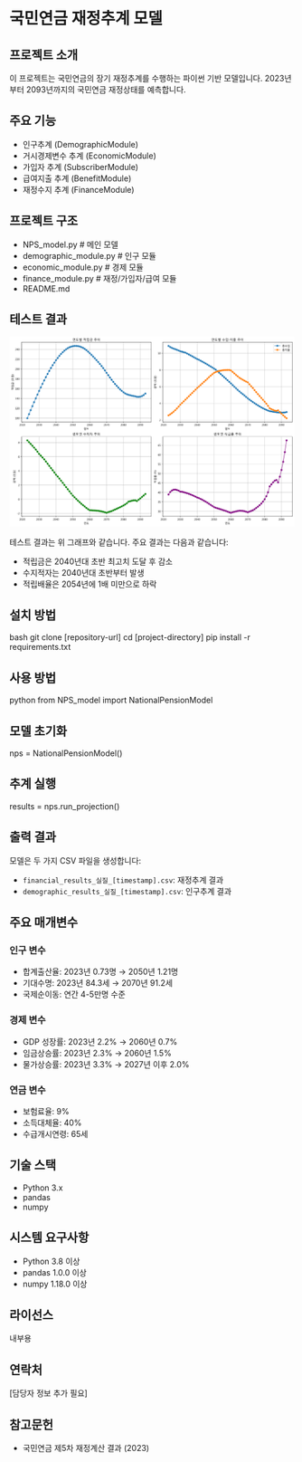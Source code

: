 # 국민연금 재정추계 모델

## 프로젝트 소개
이 프로젝트는 국민연금의 장기 재정추계를 수행하는 파이썬 기반 모델입니다. 2023년부터 2093년까지의 국민연금 재정상태를 예측합니다.

## 주요 기능
- 인구추계 (DemographicModule)
- 거시경제변수 추계 (EconomicModule)
- 가입자 추계 (SubscriberModule)
- 급여지출 추계 (BenefitModule)
- 재정수지 추계 (FinanceModule)

## 프로젝트 구조
- NPS_model.py # 메인 모델
- demographic_module.py # 인구 모듈
- economic_module.py # 경제 모듈
- finance_module.py # 재정/가입자/급여 모듈
- README.md

## 테스트 결과
![재정추계 결과](./financial_projection_241739.png)


테스트 결과는 위 그래프와 같습니다. 주요 결과는 다음과 같습니다:
- 적립금은 2040년대 초반 최고치 도달 후 감소
- 수지적자는 2040년대 초반부터 발생
- 적립배율은 2054년에 1배 미만으로 하락


## 설치 방법
bash
git clone [repository-url]
cd [project-directory]
pip install -r requirements.txt
## 사용 방법
python
from NPS_model import NationalPensionModel

## 모델 초기화
nps = NationalPensionModel()
## 추계 실행
results = nps.run_projection()


## 출력 결과
모델은 두 가지 CSV 파일을 생성합니다:
- `financial_results_실질_[timestamp].csv`: 재정추계 결과
- `demographic_results_실질_[timestamp].csv`: 인구추계 결과

## 주요 매개변수
### 인구 변수
- 합계출산율: 2023년 0.73명 → 2050년 1.21명
- 기대수명: 2023년 84.3세 → 2070년 91.2세
- 국제순이동: 연간 4-5만명 수준

### 경제 변수
- GDP 성장률: 2023년 2.2% → 2060년 0.7%
- 임금상승률: 2023년 2.3% → 2060년 1.5%
- 물가상승률: 2023년 3.3% → 2027년 이후 2.0%

### 연금 변수
- 보험료율: 9%
- 소득대체율: 40%
- 수급개시연령: 65세

## 기술 스택
- Python 3.x
- pandas
- numpy

## 시스템 요구사항
- Python 3.8 이상
- pandas 1.0.0 이상
- numpy 1.18.0 이상

## 라이선스
내부용

## 연락처
[담당자 정보 추가 필요]

## 참고문헌
- 국민연금 제5차 재정계산 결과 (2023)
